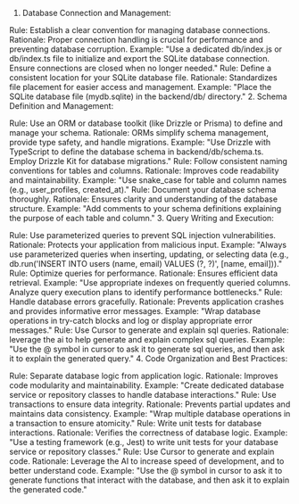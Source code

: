 1. Database Connection and Management:

Rule: Establish a clear convention for managing database connections.
Rationale: Proper connection handling is crucial for performance and preventing database corruption.
Example: "Use a dedicated db/index.js or db/index.ts file to initialize and export the SQLite database connection. Ensure connections are closed when no longer needed."
Rule: Define a consistent location for your SQLite database file.
Rationale: Standardizes file placement for easier access and management.
Example: "Place the SQLite database file (mydb.sqlite) in the backend/db/ directory." 2. Schema Definition and Management:

Rule: Use an ORM or database toolkit (like Drizzle or Prisma) to define and manage your schema.
Rationale: ORMs simplify schema management, provide type safety, and handle migrations.
Example: "Use Drizzle with TypeScript to define the database schema in backend/db/schema.ts. Employ Drizzle Kit for database migrations."
Rule: Follow consistent naming conventions for tables and columns.
Rationale: Improves code readability and maintainability.
Example: "Use snake_case for table and column names (e.g., user_profiles, created_at)."
Rule: Document your database schema thoroughly.
Rationale: Ensures clarity and understanding of the database structure.
Example: "Add comments to your schema definitions explaining the purpose of each table and column." 3. Query Writing and Execution:

Rule: Use parameterized queries to prevent SQL injection vulnerabilities.
Rationale: Protects your application from malicious input.
Example: "Always use parameterized queries when inserting, updating, or selecting data (e.g., db.run('INSERT INTO users (name, email) VALUES (?, ?)', [name, email]))."
Rule: Optimize queries for performance.
Rationale: Ensures efficient data retrieval.
Example: "Use appropriate indexes on frequently queried columns. Analyze query execution plans to identify performance bottlenecks."
Rule: Handle database errors gracefully.
Rationale: Prevents application crashes and provides informative error messages.
Example: "Wrap database operations in try-catch blocks and log or display appropriate error messages."
Rule: Use Cursor to generate and explain sql queries.
Rationale: leverage the ai to help generate and explain complex sql queries.
Example: "Use the @ symbol in cursor to ask it to generate sql queries, and then ask it to explain the generated query." 4. Code Organization and Best Practices:

Rule: Separate database logic from application logic.
Rationale: Improves code modularity and maintainability.
Example: "Create dedicated database service or repository classes to handle database interactions."
Rule: Use transactions to ensure data integrity.
Rationale: Prevents partial updates and maintains data consistency.
Example: "Wrap multiple database operations in a transaction to ensure atomicity."
Rule: Write unit tests for database interactions.
Rationale: Verifies the correctness of database logic.
Example: "Use a testing framework (e.g., Jest) to write unit tests for your database service or repository classes."
Rule: Use Cursor to generate and explain code.
Rationale: Leverage the AI to increase speed of development, and to better understand code.
Example: "Use the @ symbol in cursor to ask it to generate functions that interact with the database, and then ask it to explain the generated code."
